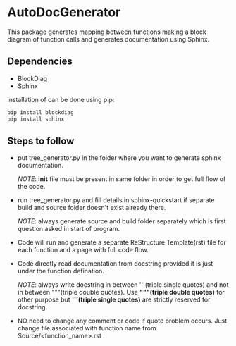# AutoDocGenerator
This package generates mapping between functions making a block diagram of function calls and generates documentation using Sphinx.

## Dependencies

* BlockDiag
* Sphinx

installation of can be done using pip:
```bash
pip install blockdiag
pip install sphinx
```
## Steps to follow

* put tree_generator.py in the folder where you want to generate sphinx documentation.

  _NOTE_: __init__ file must be present in same folder in order to get full flow of the code.

* run tree_generator.py and fill details in sphinx-quickstart if separate build and source folder doesn't exist already there.

  _NOTE_: always generate source and build folder separately which is first question asked in start of program.

* Code will run and generate a separate ReStructure Template(rst) file for each function and a page with full code flow.

* Code directly read documentation from docstring provided it is just under the function defination.

  _NOTE_: always write docstring in between '''(triple single quotes) and not in between """(triple double quotes).
      Use <b>"""(triple double quotes)</b> for other purpose but <b>'''(triple single quotes)</b> are strictly reserved for docstring.

* NO need to change any comment or code if quote problem occurs. Just change file associated with function name from Source/<function_name>.rst .
